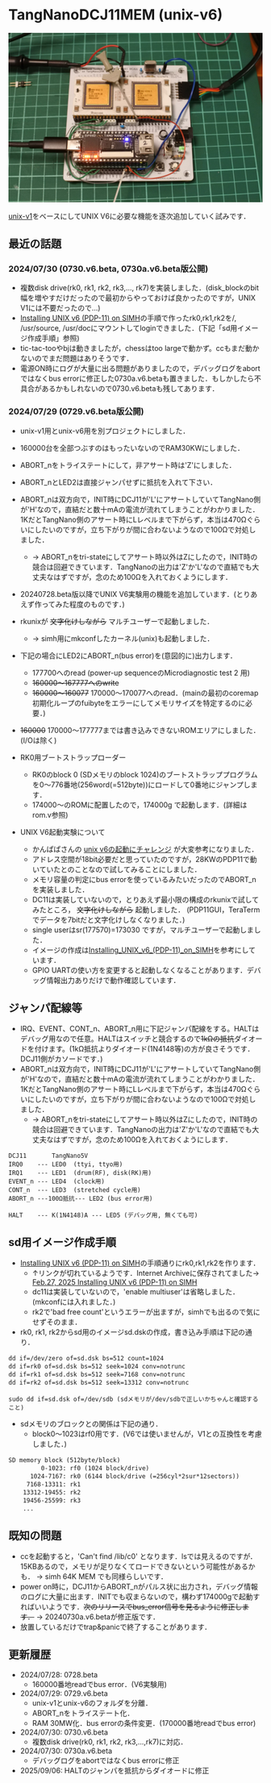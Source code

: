 # TangNanoDCJ11MEM (unix-v6)
![](../../images/unixv6_jumper.jpg)

[unix-v1](../unix-v1/)をベースにしてUNIX V6に必要な機能を逐次追加していく試みです．

## 最近の話題
### 2024/07/30  (0730.v6.beta, 0730a.v6.beta版公開)
- 複数disk drive(rk0, rk1, rk2, rk3,..., rk7)を実装しました．(disk_blockのbit幅を増やすだけだったので最初からやっておけば良かったのですが，UNIX V1には不要だったので…)
- [Installing UNIX v6 (PDP-11) on SIMH](https://gunkies.org/wiki/Installing_UNIX_v6_(PDP-11)_on_SIMH)の手順で作ったrk0,rk1,rk2を/, /usr/source, /usr/docにマウントしてloginできました．(下記「sd用イメージ作成手順」参照)
- tic-tac-tooやbjは動きましたが，chessはtoo largeで動かず。ccもまだ動かないのでまだ問題はありそうです．
- 電源ON時にログが大量に出る問題がありましたので，デバッグログをabortではなくbus errorに修正した0730a.v6.betaも置きました．もしかしたら不具合があるかもしれないので0730.v6.betaも残してあります．

### 2024/07/29 (0729.v6.beta版公開)
- unix-v1用とunix-v6用を別プロジェクトにしました．
- 160000台を全部つぶすのはもったいないのでRAM30KWにしました．
- ABORT_nをトライステートにして，非アサート時は'Z'にしました．
- ABORT_nとLED2は直接ジャンパせずに抵抗を入れて下さい．
- ABORT_nは双方向で，INIT時にDCJ11が'L'にアサートしていてTangNano側が'H'なので，直結だと数十mAの電流が流れてしまうことがわかりました．1KだとTangNano側のアサート時にLレベルまで下がらず，本当は470Ωぐらいにしたいのですが，立ち下がりが間に合わないようなので100Ωで対処しました．
  - → ABORT_nをtri-stateにしてアサート時以外はZにしたので，INIT時の競合は回避できています．TangNanoの出力は'Z'か'L'なので直結でも大丈夫なはずですが，念のため100Ωを入れておくようにします．

- 20240728.beta版以降でUNIX V6実験用の機能を追加しています．(とりあえず作ってみた程度のものです．)
- rkunixが ~~文字化けしながら~~ マルチユーザーで起動しました．
  - → simh用にmkconfしたカーネル(unix)も起動しました．
- 下記の場合にLED2にABORT_n(bus error)を(意図的に)出力します．
  - 177700へのread (power-up sequenceのMicrodiagnostic test 2 用)
  - ~~160000〜167777へのwrite~~
  - ~~160000〜160077~~ 170000〜170077へのread．(mainの最初のcoremap初期化ループのfuibyteをエラーにしてメモリサイズを特定するのに必要．)
- ~~160000~~ 170000〜177777までは書き込みできないROMエリアにしました．(I/Oは除く)
- RK0用ブートストラップローダー
  - RK0のblock 0 (SDメモリのblock 1024)のブートストラッププログラムを0〜776番地(256word(=512byte))にロードして0番地にジャンプします．
  - 174000〜のROMに配置したので，174000g で起動します．(詳細はrom.v参照)
- UNIX V6起動実験について
  - かんぱぱさんの [unix v6の起動にチャレンジ](https://lateral-apartment-215.notion.site/unix-v6-67b9abee6b784c4795d5094cf69c4f96) が大変参考になりました．
  - アドレス空間が18bit必要だと思っていたのですが，28KWのPDP11で動いていたとのことなので試してみることにしました．
  - メモリ容量の判定にbus errorを使っているみたいだったのでABORT_nを実装しました．
  -  DC11は実装していないので，とりあえず最小限の構成のrkunixで試してみたところ， ~~文字化けしながら~~ 起動しました． (PDP11GUI，TeraTermでデータを7bitだと文字化けしなくなりました．)
  - single userはsr(177570)=173030 ですが，マルチユーザーで起動しました．
  - イメージの作成は[Installing_UNIX_v6_(PDP-11)_on_SIMH](https://gunkies.org/wiki/Installing_UNIX_v6_(PDP-11)_on_SIMH)を参考にしています．
  - GPIO UARTの使い方を変更すると起動しなくなることがあります．デバッグ情報出力ありだけで動作確認しています．


## ジャンパ配線等
- IRQ、EVENT、CONT_n、ABORT_n用に下記ジャンパ配線をする。HALTはデバッグ用なので任意。HALTはスイッチと競合するので~~1kΩの抵抗~~ダイオードを付けます。(1kΩ抵抗よりダイオード(1N4148等)の方が良さそうです．DCJ11側がカソードです．)
- ABORT_nは双方向で，INIT時にDCJ11が'L'にアサートしていてTangNano側が'H'なので，直結だと数十mAの電流が流れてしまうことがわかりました．1KだとTangNano側のアサート時にLレベルまで下がらず，本当は470Ωぐらいにしたいのですが，立ち下がりが間に合わないようなので100Ωで対処しました．
  - → ABORT_nをtri-stateにしてアサート時以外はZにしたので，INIT時の競合は回避できています．TangNanoの出力は'Z'か'L'なので直結でも大丈夫なはずですが，念のため100Ωを入れておくようにします．
```
DCJ11       TangNano5V
IRQ0    --- LED0  (ttyi, ttyo用)
IRQ1    --- LED1  (drum(RF), disk(RK)用)
EVENT_n --- LED4  (clock用)
CONT_n  --- LED3  (stretched cycle用)
ABORT_n ---100Ω抵抗--- LED2 (bus error用)

HALT    --- K(1N4148)A --- LED5 (デバッグ用, 無くても可)

```

## sd用イメージ作成手順
- [Installing UNIX v6 (PDP-11) on SIMH](https://gunkies.org/wiki/Installing_UNIX_v6_(PDP-11)_on_SIMH)の手順通りにrk0,rk1,rk2を作ります．
  - ↑リンクが切れているようです．Internet Archiveに保存されてました→ [Feb.27, 2025 Installing UNIX v6 (PDP-11) on SIMH](https://web.archive.org/web/20250227030852/https://gunkies.org/wiki/Installing_UNIX_v6_(PDP-11)_on_SIMH) 
  - dc11は実装していないので，'enable multiuser'は省略しました．(mkconfには入れました．)
  - rk2で'bad free count'というエラーが出ますが，simhでも出るので気にせずそのまま．
- rk0, rk1, rk2からsd用のイメージsd.dskの作成，書き込み手順は下記の通り．
```
dd if=/dev/zero of=sd.dsk bs=512 count=1024
dd if=rk0 of=sd.dsk bs=512 seek=1024 conv=notrunc
dd if=rk1 of=sd.dsk bs=512 seek=7168 conv=notrunc
dd if=rk2 of=sd.dsk bs=512 seek=13312 conv=notrunc

sudo dd if=sd.dsk of=/dev/sdb (sdメモリが/dev/sdbで正しいかちゃんと確認すること)
```
- sdメモリのブロックとの関係は下記の通り．
  - block0〜1023はrf0用です．(V6では使いませんが，V1との互換性を考慮しました．)
```
SD memory block (512byte/block)
         0-1023: rf0 (1024 block/drive)
      1024-7167: rk0 (6144 block/drive (=256cyl*2sur*12sectors))
     7168-13311: rk1
    13312-19455: rk2
    19456-25599: rk3
    ...
```

## 既知の問題
- ccを起動すると，'Can't find /lib/c0' となります．lsでは見えるのですが．15KBあるので，メモリが足りなくてロードできないという可能性があるかも． → simh 64K MEM でも同様らしいです．
- power on時に，DCJ11からABORT_nがパルス状に出力され，デバッグ情報のログに大量に出ます．INITでも収まらないので，構わず174000gで起動すればいいようです．~~次のリリースでbus_error信号を見るように修正します．~~ → 20240730a.v6.betaが修正版です．
- 放置しているだけでtrap&panicで終了することがあります．

## 更新履歴
- 2024/07/28: 0728.beta
  - 160000番地readでbus error．(V6実験用)
- 2024/07/29: 0729.v6.beta
  - unix-v1とunix-v6のフォルダを分離．
  - ABORT_nをトライステート化．
  - RAM 30MW化．bus errorの条件変更．(170000番地readでbus error)
- 2024/07/30: 0730.v6.beta
  - 複数disk drive(rk0, rk1, rk2, rk3,...,rk7)に対応．
- 2024/07/30: 0730a.v6.beta
  - デバッグログをabortではなくbus errorに修正
- 2025/09/06: HALTのジャンパを抵抗からダイオードに修正